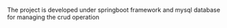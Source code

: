 The project is developed under springboot framework and mysql database for managing the crud operation
